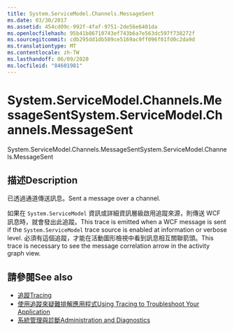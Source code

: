 ```yaml
---
title: System.ServiceModel.Channels.MessageSent
ms.date: 03/30/2017
ms.assetid: 454cd09c-992f-4faf-9751-2de56e6401da
ms.openlocfilehash: 95b41b86710743ef743b6a7e563dc597f738272f
ms.sourcegitcommit: cdb295dd1db589ce5169ac9ff096f01fd0c2da9d
ms.translationtype: MT
ms.contentlocale: zh-TW
ms.lasthandoff: 06/09/2020
ms.locfileid: "84601981"
---
```

# <a name="systemservicemodelchannelsmessagesent"></a><span data-ttu-id="879fa-102">System.ServiceModel.Channels.MessageSent</span><span class="sxs-lookup"><span data-stu-id="879fa-102">System.ServiceModel.Channels.MessageSent</span></span>
<span data-ttu-id="879fa-103">System.ServiceModel.Channels.MessageSent</span><span class="sxs-lookup"><span data-stu-id="879fa-103">System.ServiceModel.Channels.MessageSent</span></span>  
  
## <a name="description"></a><span data-ttu-id="879fa-104">描述</span><span class="sxs-lookup"><span data-stu-id="879fa-104">Description</span></span>  
 <span data-ttu-id="879fa-105">已透過通道傳送訊息。</span><span class="sxs-lookup"><span data-stu-id="879fa-105">Sent a message over a channel.</span></span>  
  
 <span data-ttu-id="879fa-106">如果在 `System.ServiceModel` 資訊或詳細資訊層級啟用追蹤來源，則傳送 WCF 訊息時，就會發出此追蹤。</span><span class="sxs-lookup"><span data-stu-id="879fa-106">This trace is emitted when a WCF message is sent if the `System.ServiceModel` trace source is enabled at information or verbose level.</span></span> <span data-ttu-id="879fa-107">必須有這個追蹤，才能在活動圖形檢視中看到訊息相互關聯箭頭。</span><span class="sxs-lookup"><span data-stu-id="879fa-107">This trace is necessary to see the message correlation arrow in the activity graph view.</span></span>  
  
## <a name="see-also"></a><span data-ttu-id="879fa-108">請參閱</span><span class="sxs-lookup"><span data-stu-id="879fa-108">See also</span></span>

- [<span data-ttu-id="879fa-109">追蹤</span><span class="sxs-lookup"><span data-stu-id="879fa-109">Tracing</span></span>](index.md)
- [<span data-ttu-id="879fa-110">使用追蹤來疑難排解應用程式</span><span class="sxs-lookup"><span data-stu-id="879fa-110">Using Tracing to Troubleshoot Your Application</span></span>](using-tracing-to-troubleshoot-your-application.md)
- [<span data-ttu-id="879fa-111">系統管理與診斷</span><span class="sxs-lookup"><span data-stu-id="879fa-111">Administration and Diagnostics</span></span>](../index.md)

